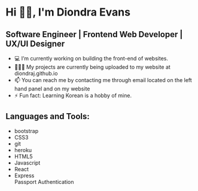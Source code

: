 <b><h1>Hi 👋🏾, I'm Diondra Evans</h1></b>
<h2>Software Engineer | Frontend Web Developer | UX/UI Designer</h2> 
<ul>
  <li>💻 I’m currently working on building the front-end of websites.</li>

  <li>👨🏾‍💻 My projects are currently being uploaded to my website at diondraj.github.io</li>

  <li>📫 You can reach me by contacting me through email located on the left hand panel and on  my website</li>

  <li>⚡ Fun fact: Learning Korean is a hobby of mine. </li>
</ul>
<h2>Languages and Tools:</h2>
<ul>
  <li>bootstrap</li>
  <li>CSS3</li>
  <li>git</li>
  <li>heroku</li>
  <li>HTML5</li> 
  <li>Javascript</li>
  <li>React</li>
  <li>Express</li>
  </li>Passport Authentication</li>
</ul>

